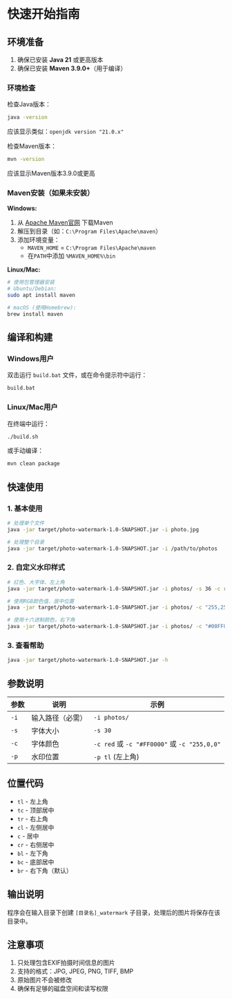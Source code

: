 # 快速开始指南

## 环境准备

1. 确保已安装 **Java 21** 或更高版本
2. 确保已安装 **Maven 3.9.0+**（用于编译）

### 环境检查

检查Java版本：
```bash
java -version
```
应该显示类似：`openjdk version "21.0.x"`

检查Maven版本：
```bash
mvn -version
```
应该显示Maven版本3.9.0或更高

### Maven安装（如果未安装）

**Windows:**
1. 从 [Apache Maven官网](https://maven.apache.org/download.cgi) 下载Maven
2. 解压到目录（如：`C:\Program Files\Apache\maven`）
3. 添加环境变量：
   - `MAVEN_HOME` = `C:\Program Files\Apache\maven`
   - 在`PATH`中添加 `%MAVEN_HOME%\bin`

**Linux/Mac:**
```bash
# 使用包管理器安装
# Ubuntu/Debian:
sudo apt install maven

# macOS (使用Homebrew):
brew install maven
```

## 编译和构建

### Windows用户

双击运行 `build.bat` 文件，或在命令提示符中运行：
```cmd
build.bat
```

### Linux/Mac用户

在终端中运行：
```bash
./build.sh
```

或手动编译：
```bash
mvn clean package
```

## 快速使用

### 1. 基本使用

```bash
# 处理单个文件
java -jar target/photo-watermark-1.0-SNAPSHOT.jar -i photo.jpg

# 处理整个目录
java -jar target/photo-watermark-1.0-SNAPSHOT.jar -i /path/to/photos
```

### 2. 自定义水印样式

```bash
# 红色、大字体、左上角
java -jar target/photo-watermark-1.0-SNAPSHOT.jar -i photos/ -s 36 -c red -p tl

# 使用RGB颜色值，居中位置
java -jar target/photo-watermark-1.0-SNAPSHOT.jar -i photos/ -c "255,255,0" -p center

# 使用十六进制颜色，右下角
java -jar target/photo-watermark-1.0-SNAPSHOT.jar -i photos/ -c "#00FF00" -p br
```

### 3. 查看帮助

```bash
java -jar target/photo-watermark-1.0-SNAPSHOT.jar -h
```

## 参数说明

| 参数 | 说明 | 示例 |
|------|------|------|
| `-i` | 输入路径（必需） | `-i photos/` |
| `-s` | 字体大小 | `-s 30` |
| `-c` | 字体颜色 | `-c red` 或 `-c "#FF0000"` 或 `-c "255,0,0"` |
| `-p` | 水印位置 | `-p tl` (左上角) |

## 位置代码

- `tl` - 左上角
- `tc` - 顶部居中  
- `tr` - 右上角
- `cl` - 左侧居中
- `c` - 居中
- `cr` - 右侧居中
- `bl` - 左下角
- `bc` - 底部居中
- `br` - 右下角（默认）

## 输出说明

程序会在输入目录下创建 `[目录名]_watermark` 子目录，处理后的图片将保存在该目录中。

## 注意事项

1. 只处理包含EXIF拍摄时间信息的图片
2. 支持的格式：JPG, JPEG, PNG, TIFF, BMP
3. 原始图片不会被修改
4. 确保有足够的磁盘空间和读写权限
